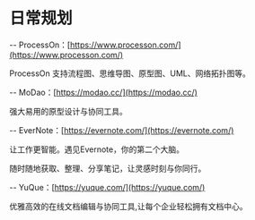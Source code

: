 # 日常规划

-- ProcessOn：[https://www.processon.com/](https://www.processon.com/)

ProcessOn 支持流程图、思维导图、原型图、UML、网络拓扑图等。

-- MoDao：[https://modao.cc/](https://modao.cc/)

强大易用的原型设计与协同工具。

-- EverNote：[https://evernote.com/](https://evernote.com/)

让工作更智能。遇见Evernote，你的第二个大脑。

随时随地获取、整理、分享笔记，让灵感时刻与你同行。

-- YuQue：[https://yuque.com/](https://yuque.com/)

优雅高效的在线文档编辑与协同工具,让每个企业轻松拥有文档中心。

